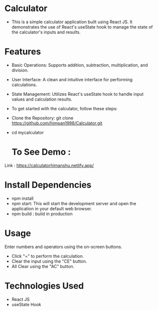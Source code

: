 # Calculator

- This is a simple calculator application built using React JS. It demonstrates the use of React's useState hook to manage the state of the calculator's inputs and results.

# Features

- Basic Operations: Supports addition, subtraction, multiplication, and division.
- User Interface: A clean and intuitive interface for performing calculations.
- State Management: Utilizes React's useState hook to handle input values and calculation results.

- To get started with the calculator, follow these steps:

- Clone the Repository: git clone https://github.com/himpan1998/Calculator.git
- cd mycalculator

  # To See Demo :
Link : https://calculatorhimanshu.netlify.app/

# Install Dependencies

- npm install
- npm start: This will start the development server and open the application in your default web browser.
- npm build : build in production

# Usage

Enter numbers and operators using the on-screen buttons.

- Click "=" to perform the calculation.
- Clear the input using the "CE" button.
- All Clear using the "AC" button.

# Technologies Used

- React JS
- useState Hook
